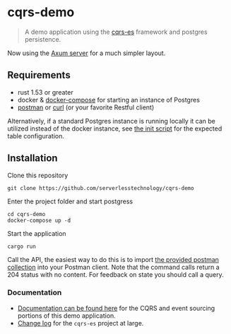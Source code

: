 # cqrs-demo

> A demo application using the [cqrs-es](https://github.com/serverlesstechnology/cqrs) framework
> and postgres persistence.

Now using the [Axum server](https://crates.io/crates/axum-server) for a much simpler layout.

## Requirements
- rust 1.53 or greater
- docker & [docker-compose](https://docs.docker.com/compose/) for starting an instance of Postgres
- [postman](https://www.postman.com/) or [curl](curl/test_api.sh) (or your favorite Restful client)

Alternatively, if a standard Postgres instance is running locally it can be utilized instead of the docker instance,
see [the init script](db/init.sql) for the expected table configuration. 

## Installation

Clone this repository

    git clone https://github.com/serverlesstechnology/cqrs-demo

Enter the project folder and start postgress

    cd cqrs-demo
    docker-compose up -d

Start the application

    cargo run

Call the API, the easiest way to do this is to import 
[the provided postman collection](cqrs-demo.postman_collection.json)
into your Postman client. Note that the command calls return a 204 status with no content. 
For feedback on state you should call a query.

### Documentation

- [Documentation can be found here](https://doc.rust-cqrs.org/)
 for the CQRS and event sourcing portions of this demo application. 
- [Change log](https://github.com/serverlesstechnology/cqrs/blob/master/docs/versions/change_log.md) for the `cqrs-es` project at large.
